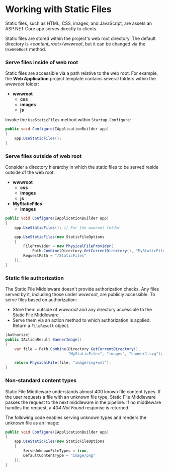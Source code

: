 # Working with Static Files

Static files, such as HTML, CSS, images, and JavaScript, are assets an ASP.NET Core app serves directly to clients.

Static files are stored within the project's web root directory. The default directory is _&lt;content\_root&gt;/wwwroot_, but it can be changed via the `UseWebRoot` method.

### Serve files inside of web root

Static files are accessible via a path relative to the web root. For example, the **Web Application** project template contains several folders within the _wwwroot_ folder:

* **wwwroot**
  * **css**
  * **images**
  * **js**

Invoke the `UseStaticFiles` method within `Startup.Configure`:

```csharp
public void Configure(IApplicationBuilder app)
{
    app.UseStaticFiles();
}
```

### Serve files outside of web root

Consider a directory hierarchy in which the static files to be served reside outside of the web root:

* **wwwroot**
  * **css**
  * **images**
  * **js**
* **MyStaticFiles**
  * **images**

```csharp
public void Configure(IApplicationBuilder app)
{
    app.UseStaticFiles(); // For the wwwroot folder

    app.UseStaticFiles(new StaticFileOptions
    {
        FileProvider = new PhysicalFileProvider(
            Path.Combine(Directory.GetCurrentDirectory(), "MyStaticFiles")),
        RequestPath = "/StaticFiles"
    });
}
```

### Static file authorization <a id="static-file-authorization"></a>

The Static File Middleware doesn't provide authorization checks. Any files served by it, including those under _wwwroot_, are publicly accessible. To serve files based on authorization:

* Store them outside of _wwwroot_ and any directory accessible to the Static File Middleware.
* Serve them via an action method to which authorization is applied. Return a `FileResult` object.

```csharp
[Authorize]
public IActionResult BannerImage()
{
    var file = Path.Combine(Directory.GetCurrentDirectory(), 
                            "MyStaticFiles", "images", "banner1.svg");

    return PhysicalFile(file, "image/svg+xml");
}
```

### Non-standard content types <a id="non-standard-content-types"></a>

Static File Middleware understands almost 400 known file content types. If the user requests a file with an unknown file type, Static File Middleware passes the request to the next middleware in the pipeline. If no middleware handles the request, a _404 Not Found_ response is returned. 

The following code enables serving unknown types and renders the unknown file as an image:

```csharp
public void Configure(IApplicationBuilder app)
{
    app.UseStaticFiles(new StaticFileOptions
    {
        ServeUnknownFileTypes = true,
        DefaultContentType = "image/png"
    });
}
```

